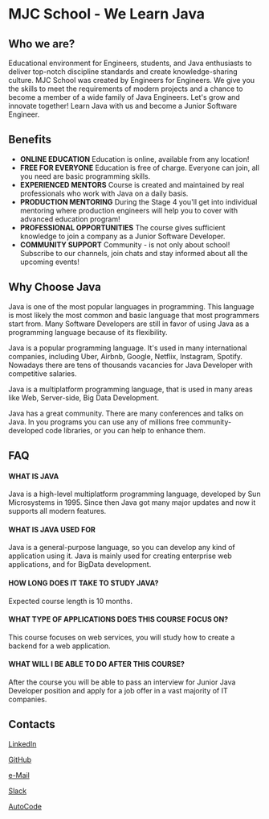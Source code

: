 # MJC School - We Learn Java

## Who we are?

Educational environment for Engineers, students, and Java enthusiasts to deliver top-notch discipline standards and create knowledge-sharing culture.
MJC School was created by Engineers for Engineers. We give you the skills to meet the requirements of modern projects and a chance to become a member of a wide family of Java Engineers.
Let's grow and innovate together! Learn Java with us and become a Junior Software Engineer.

## Benefits

* **ONLINE EDUCATION** Education is online, available from any location!
* **FREE FOR EVERYONE** Education is free of charge. Everyone can join, all you need are basic programming skills.
* **EXPERIENCED MENTORS** Course is created and maintained by real professionals who work with Java on a daily basis.
* **PRODUCTION MENTORING** During the Stage 4 you'll get into individual mentoring where production engineers will help you to cover with advanced education program!
* **PROFESSIONAL OPPORTUNITIES** The course gives sufficient knowledge to join a company as a Junior Software Developer.
* **COMMUNITY SUPPORT** Community - is not only about school! Subscribe to our channels, join chats and stay informed about all the upcoming events!

## Why Choose Java

Java is one of the most popular languages in programming. This language is most likely the most common and basic language that most programmers start from. Many Software Developers are still in favor of using Java as a programming language because of its flexibility.

Java is a popular programming language. It's used in many international companies, including Uber, Airbnb, Google, Netflix, Instagram, Spotify. Nowadays there are tens of thousands vacancies for Java Developer with competitive salaries.

Java is a multiplatform programming language, that is used in many areas like Web, Server-side, Big Data Development.

Java has a great community. There are many conferences and talks on Java. In you programs you can use any of millions free community-developed code libraries, or you can help to enhance them.

## FAQ
#### WHAT IS JAVA
Java is a high-level multiplatform programming language, developed by Sun Microsystems in 1995. Since then Java got many major updates and now it supports all modern features.

#### WHAT IS JAVA USED FOR
Java is a general-purpose language, so you can develop any kind of application using it. Java is mainly used for creating enterprise web applications, and for BigData development.

#### HOW LONG DOES IT TAKE TO STUDY JAVA?
Expected course length is 10 months.

#### WHAT TYPE OF APPLICATIONS DOES THIS COURSE FOCUS ON?
This course focuses on web services, you will study how to create a backend for a web application.

#### WHAT WILL I BE ABLE TO DO AFTER THIS COURSE?
After the course you will be able to pass an interview for Junior Java Developer position and apply for a job offer in a vast majority of IT companies.

## Contacts

[LinkedIn](https://www.linkedin.com/groups/12668113/)

[GitHub](https://github.com/mjc-school/MJC-School)

[e-Mail](OrgMJCSchool@epam.com)

[Slack](https://join.slack.com/t/mjc-r0o8608/shared_invite/zt-1cn1ucy5v-UagFpJtwwySDDSU9IrWLXw)

[AutoCode](https://autocode-next.lab.epam.com/courses/189)

